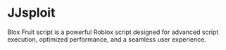 # JJsploit
Blox Fruit script is a powerful Roblox script designed for advanced script execution, optimized performance, and a seamless user experience.
